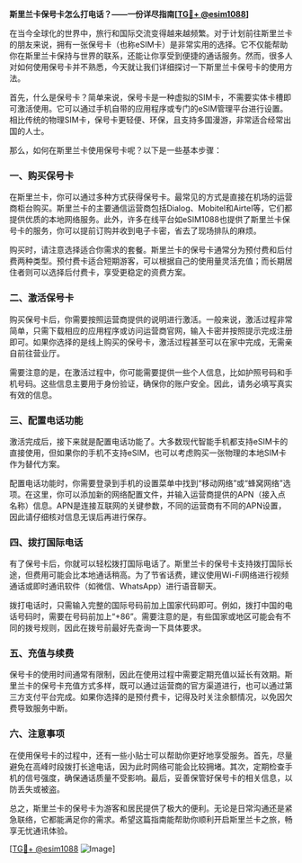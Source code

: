 **斯里兰卡保号卡怎么打电话？——一份详尽指南[[TG💪+ @esim1088](https://t.me/s/esim1088)]**

在当今全球化的世界中，旅行和国际交流变得越来越频繁。对于计划前往斯里兰卡的朋友来说，拥有一张保号卡（也称eSIM卡）是非常实用的选择。它不仅能帮助你在斯里兰卡保持与世界的联系，还能让你享受到便捷的通话服务。然而，很多人对如何使用保号卡并不熟悉，今天就让我们详细探讨一下斯里兰卡保号卡的使用方法。

首先，什么是保号卡？简单来说，保号卡是一种虚拟的SIM卡，不需要实体卡槽即可激活使用。它可以通过手机自带的应用程序或专门的eSIM管理平台进行设置。相比传统的物理SIM卡，保号卡更轻便、环保，且支持多国漫游，非常适合经常出国的人士。

那么，如何在斯里兰卡使用保号卡呢？以下是一些基本步骤：

### 一、购买保号卡

在斯里兰卡，你可以通过多种方式获得保号卡。最常见的方式是直接在机场的运营商柜台购买。斯里兰卡的主要通信运营商包括Dialog、Mobitel和Airtel等，它们都提供优质的本地网络服务。此外，许多在线平台如eSIM1088也提供了斯里兰卡保号卡的服务，你可以提前订购并收到电子卡密，省去了现场排队的麻烦。

购买时，请注意选择适合你需求的套餐。斯里兰卡的保号卡通常分为预付费和后付费两种类型。预付费卡适合短期游客，可以根据自己的使用量灵活充值；而长期居住者则可以选择后付费卡，享受更稳定的资费方案。

### 二、激活保号卡

购买保号卡后，你需要按照运营商提供的说明进行激活。一般来说，激活过程非常简单，只需下载相应的应用程序或访问运营商官网，输入卡密并按照提示完成注册即可。如果你选择的是线上购买的保号卡，激活过程甚至可以在家中完成，无需亲自前往营业厅。

需要注意的是，在激活过程中，你可能需要提供一些个人信息，比如护照号码和手机号码。这些信息主要用于身份验证，确保你的账户安全。因此，请务必填写真实有效的信息。

### 三、配置电话功能

激活完成后，接下来就是配置电话功能了。大多数现代智能手机都支持eSIM卡的直接使用，但如果你的手机不支持eSIM，也可以考虑购买一张物理的本地SIM卡作为替代方案。

配置电话功能时，你需要登录到手机的设置菜单中找到“移动网络”或“蜂窝网络”选项。在这里，你可以添加新的网络配置文件，并输入运营商提供的APN（接入点名称）信息。APN是连接互联网的关键参数，不同的运营商有不同的APN设置，因此请仔细核对信息无误后再进行保存。

### 四、拨打国际电话

有了保号卡后，你就可以轻松拨打国际电话了。斯里兰卡的保号卡支持拨打国际长途，但费用可能会比本地通话稍高。为了节省话费，建议使用Wi-Fi网络进行视频通话或即时通讯软件（如微信、WhatsApp）进行语音聊天。

拨打电话时，只需输入完整的国际号码前加上国家代码即可。例如，拨打中国的电话号码时，需要在号码前加上“+86”。需要注意的是，有些国家或地区可能会有不同的拨号规则，因此在拨号前最好先查询一下具体要求。

### 五、充值与续费

保号卡的使用时间通常有限制，因此在使用过程中需要定期充值以延长有效期。斯里兰卡的保号卡充值方式多样，既可以通过运营商的官方渠道进行，也可以通过第三方支付平台完成。如果你选择的是预付费卡，记得及时关注余额情况，以免因欠费导致服务中断。

### 六、注意事项

在使用保号卡的过程中，还有一些小贴士可以帮助你更好地享受服务。首先，尽量避免在高峰时段拨打长途电话，因为此时网络可能会比较拥堵。其次，定期检查手机的信号强度，确保通话质量不受影响。最后，妥善保管好保号卡的相关信息，以防丢失或被盗。

总之，斯里兰卡的保号卡为游客和居民提供了极大的便利。无论是日常沟通还是紧急联络，它都能满足你的需求。希望这篇指南能帮助你顺利开启斯里兰卡之旅，畅享无忧通讯体验。

[[TG💪+ @esim1088](https://t.me/s/esim1088) ![Image](https://i.postimg.cc/4NQfJmqS/Snipaste-2025-05-13-00-14-12.png)]